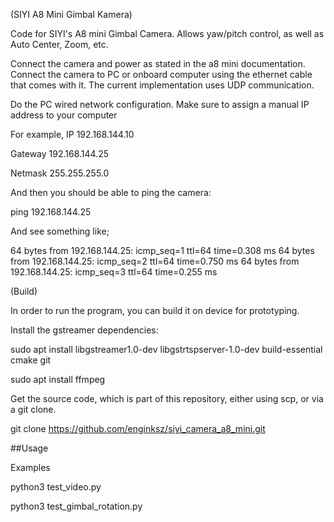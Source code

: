 (SIYI A8 Mini Gimbal Kamera)

Code for SIYI's A8 mini Gimbal Camera. Allows yaw/pitch control, as well as Auto Center, Zoom, etc.

Connect the camera and power as stated in the a8 mini documentation. 
Connect the camera to PC or onboard computer using the ethernet cable that comes with it. The current implementation uses UDP communication.

Do the PC wired network configuration. Make sure to assign a manual IP address to your computer

For example, IP 192.168.144.10

Gateway 192.168.144.25

Netmask 255.255.255.0

And then you should be able to ping the camera:

ping 192.168.144.25

And see something like;

64 bytes from 192.168.144.25: icmp_seq=1 ttl=64 time=0.308 ms
64 bytes from 192.168.144.25: icmp_seq=2 ttl=64 time=0.750 ms
64 bytes from 192.168.144.25: icmp_seq=3 ttl=64 time=0.255 ms


(Build)

In order to run the program, you can build it on device for prototyping.

Install the gstreamer dependencies:

sudo apt install libgstreamer1.0-dev libgstrtspserver-1.0-dev build-essential cmake git

sudo apt install ffmpeg


Get the source code, which is part of this repository, either using scp, or via a git clone.

git clone https://github.com/enginksz/siyi_camera_a8_mini.git

##Usage

Examples

python3 test_video.py

python3 test_gimbal_rotation.py
